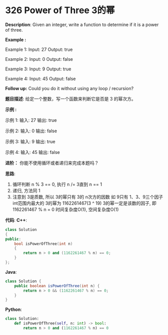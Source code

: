 # 326 Power of Three 3的幂

__Description__:
Given an integer, write a function to determine if it is a power of three.

**Example :**

Example 1:
Input: 27
Output: true

Example 2:
Input: 0
Output: false

Example 3:
Input: 9
Output: true

Example 4:
Input: 45
Output: false

__Follow up:__
Could you do it without using any loop / recursion?

__题目描述__:
给定一个整数，写一个函数来判断它是否是 3 的幂次方。

**示例 :**

示例 1:
输入: 27
输出: true

示例 2:
输入: 0
输出: false

示例 3:
输入: 9
输出: true

示例 4:
输入: 45
输出: false

__进阶：__
你能不使用循环或者递归来完成本题吗？

__思路__:

1. 循环判断 n % 3 == 0, 执行 n /= 3直到 n == 1
2. 递归, 方法同 1
3. 注意到 3是质数, 所以 3的幂只有 3的 n次方的因数
如 9只有 1、3、9三个因子
int范围内最大的 3的幂为 1162261467(3 ^ 19)
3的幂一定是该数的因子, 即 1162261467 % n = 0
时间复杂度O(1), 空间复杂度O(1)

__代码__:
__C++__:

```C++
class Solution 
{
public:
    bool isPowerOfThree(int n) 
    {
        return n > 0 and (1162261467 % n) == 0;
    }
};
```

__Java__:

```Java
class Solution {
    public boolean isPowerOfThree(int n) {
        return n > 0 && (1162261467 % n) == 0;
    }
}
```

__Python__:

```Python
class Solution:
    def isPowerOfThree(self, n: int) -> bool:
        return n > 0 and (1162261467 % n) == 0
```
